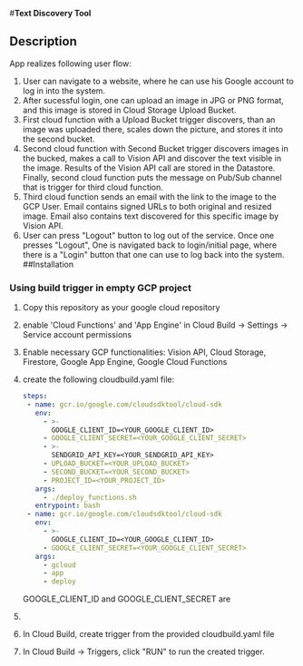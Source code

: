 #**Text Discovery Tool**
## Description
App realizes following user flow:
1. User can navigate to a website, where he can use his Google account to log in into the system.
2. After sucessful login, one can upload an image in JPG or PNG format, and this image is stored in Cloud Storage Upload Bucket.
3. First cloud function with a Upload Bucket trigger discovers, than an image was uploaded there, scales down the picture, and stores it into the second bucket.
4. Second cloud function with Second Bucket trigger discovers images in the bucked, makes a call to Vision API and discover the text
visible in the image. Results of the Vision API call are stored in the Datastore. Finally, second cloud function puts the message on Pub/Sub channel that is trigger for third cloud function.
5. Third cloud function sends an email with the link to the image to the GCP User. Email contains signed URLs to both original and resized image. 
Email also contains text discovered for this specific image by Vision API.
6. User can press "Logout" button to log out of the service. 
Once one presses "Logout", One is navigated back to login/initial page, where there is a "Login"
button that one can use to log back into the system.
##Installation


### Using build trigger in empty GCP project
1. Copy this repository as your google cloud repository
2. enable 'Cloud Functions' and 'App Engine' in Cloud Build 
-> Settings -> Service account permissions
3. Enable necessary GCP functionalities: Vision API, Cloud Storage, Firestore, 
Google App Engine, Google Cloud Functions
4. create the following cloudbuild.yaml file:

     ```yaml
    steps:
      - name: gcr.io/google.com/cloudsdktool/cloud-sdk
        env:
          - >-
            GOOGLE_CLIENT_ID=<YOUR_GOOGLE_CLIENT_ID>
          - GOOGLE_CLIENT_SECRET=<YOUR_GOOGLE_CLIENT_SECRET>
          - >-
            SENDGRID_API_KEY=<YOUR_SENDGRID_API_KEY>
          - UPLOAD_BUCKET=<YOUR_UPLOAD_BUCKET>
          - SECOND_BUCKET=<YOUR_SECOND_BUCKET>
          - PROJECT_ID=<YOUR_PROJECT_ID>
        args:
          - ./deploy_functions.sh
        entrypoint: bash
      - name: gcr.io/google.com/cloudsdktool/cloud-sdk
        env:
          - >-
            GOOGLE_CLIENT_ID=<YOUR_GOOGLE_CLIENT_ID>
          - GOOGLE_CLIENT_SECRET=<YOUR_GOOGLE_CLIENT_SECRET>
        args:
          - gcloud
          - app
          - deploy
    ```
    GOOGLE_CLIENT_ID and GOOGLE_CLIENT_SECRET are 
5.
4. In Cloud Build, create trigger from the provided cloudbuild.yaml file
6. In Cloud Build -> Triggers, click "RUN" to run the created trigger.


##
